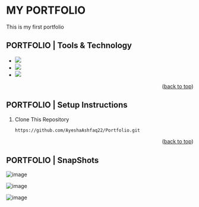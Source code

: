 
# MY PORTFOLIO 
This is my first portfolio


## PORTFOLIO  | Tools & Technology
* <img src="https://img.shields.io/badge/Visual_Studio_code-0078D4?style=for-the-badge&logo=visual%20studio%20code&logoColor=white" />
* <img src="https://img.shields.io/badge/HTMl5-0078D4?style=for-the-badge&logo=Html%20&logoColor=white" />
* <img src="https://img.shields.io/badge/CSS-1572B6?style=for-the-badge&logo=css3&logoColor=white" />

<p align="right">(<a href="#readme-top">back to top</a>)</p>



## PORTFOLIO | Setup Instructions 
1. Clone This Repository
   ```sh
   https://github.com/AyeshaAshfaq22/Portfolio.git


<p align="right">(<a href="#readme-top">back to top</a>)</p>


## PORTFOLIO  |  SnapShots



![image](https://github.com/AyeshaAshfaq22/Portfolio/assets/158320332/ba5bde7e-d788-4049-a184-f73fb3d85fed)

![image](https://github.com/AyeshaAshfaq22/Portfolio/assets/158320332/a1857fb0-6e8c-467e-a025-bb3e44256783)

![image](https://github.com/AyeshaAshfaq22/Portfolio/assets/158320332/f76cae2d-342e-4ce1-9104-300c29582215)


















